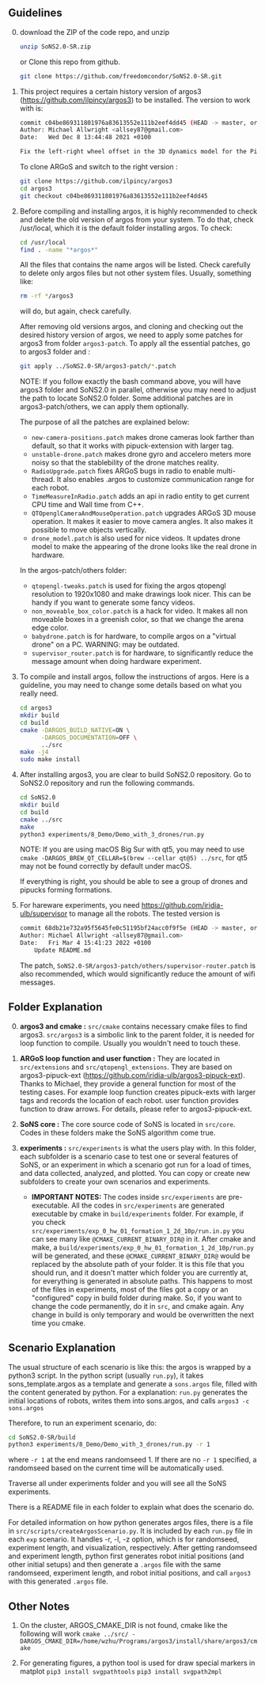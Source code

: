 ## Guidelines
0. download the ZIP of the code repo, and unzip
	```bash
	unzip SoNS2.0-SR.zip
	```
	or Clone this repo from github.
	```bash
	git clone https://github.com/freedomcondor/SoNS2.0-SR.git
	```
1. This project requires a certain history version of argos3 (https://github.com/ilpincy/argos3) to be installed.
	The version to work with is:
	```bash
	commit c04be869311801976a83613552e111b2eef4dd45 (HEAD -> master, origin/master, origin/HEAD)
	Author: Michael Allwright <allsey87@gmail.com>
	Date:   Wed Dec 8 13:44:48 2021 +0100

	Fix the left-right wheel offset in the 3D dynamics model for the Pi-Puck (#196)
	```
	To clone ARGoS and switch to the right version :
	```bash
	git clone https://github.com/ilpincy/argos3
	cd argos3
	git checkout c04be869311801976a83613552e111b2eef4dd45
	```

2. Before compiling and installing argos, it is highly recommended to check and delete the old version of argos from your system. To do that, check /usr/local, which it is the default folder installing argos. To check:
	```bash
	cd /usr/local
	find . -name "*argos*"
	```

	All the files that contains the name argos will be listed. Check carefully to delete only argos files but not other system files. Usually, something like:
	```bash
	rm -rf */argos3
	```
	will do, but again, check carefully.

	After removing old versions argos, and cloning and checking out the desired history version of argos, we need to apply some patches for argos3 from folder `argos3-patch`. To apply all the essential patches, go to argos3 folder and :
	```bash
	git apply ../SoNS2.0-SR/argos3-patch/*.patch
	```
	NOTE: If you follow exactly the bash command above, you will have argos3 folder and SoNS2.0 in parallel, otherwise you may need to adjust the path to locate SoNS2.0 folder.
	Some additional patches are in argos3-patch/others, we can apply them optionally.

	The purpose of all the patches are explained below:


	* `new-camera-positions.patch` makes drone cameras look farther than default, so that it works with pipuck-extension with larger tag.
	* `unstable-drone.patch` makes drone gyro and accelero meters more noisy so that the stablebility of the drone matches reality. 
	* `RadioUpgrade.patch` fixes ARGoS bugs in radio to enable multi-thread. It also enables .argos to customize communication range for each robot.
	* `TimeMeasureInRadio.patch` adds an api in radio entity to get current CPU time and Wall time from C++.
	* `QTOpenglCameraAndMouseOperation.patch` upgrades ARGoS 3D mouse operation. It makes it easier to move camera angles. It also makes it possible to move objects vertically.
	* `drone_model.patch` is also used for nice videos. It updates drone model to make the appearing of the drone looks like the real drone in hardware.

	In the argos-patch/others folder:
	* `qtopengl-tweaks.patch` is used for fixing the argos qtopengl resolution to 1920x1080 and make drawings look nicer. This can be handy if you want to generate some fancy videos.
	* `non_moveable_box_color.patch` is a hack for video. It makes all non moveable boxes in a greenish color, so that we change the arena edge color.
	* `babydrone.patch` is for hardware, to compile argos on a "virtual drone" on a PC. WARNING: may be outdated.
	* `supervisor_router.patch` is for hardware, to significantly reduce the message amount when doing hardware experiment.

3. To compile and install argos, follow the instructions of argos. Here is a guideline, you may need to change some details based on what you really need.
	```bash
	cd argos3
	mkdir build
	cd build
	cmake -DARGOS_BUILD_NATIVE=ON \
	      -DARGOS_DOCUMENTATION=OFF \
	      ../src
	make -j4
	sudo make install
	```

4. After installing argos3, you are clear to build SoNS2.0 repository. Go to SoNS2.0 repository and run the following commands.
	```bash
	cd SoNS2.0
	mkdir build
	cd build
	cmake ../src 
	make
	python3 experiments/8_Demo/Demo_with_3_drones/run.py
	```
	NOTE: If you are using macOS Big Sur with qt5, you may need to use `cmake -DARGOS_BREW_QT_CELLAR=$(brew --cellar qt@5) ../src`, for qt5 may not be found correctly by default under macOS.

	If everything is right, you should be able to see a group of drones and pipucks forming formations.

5. For hareware experiments, you need https://github.com/iridia-ulb/supervisor to manage all the robots. The tested version is
	```bash
	commit 68db21e732a95f5645fe0c51195bf24acc0f9f5e (HEAD -> master, origin/master, origin/HEAD)
	Author: Michael Allwright <allsey87@gmail.com>
	Date:   Fri Mar 4 15:41:23 2022 +0100
	    Update README.md
	```
	The patch, `SoNS2.0-SR/argos3-patch/others/supervisor-router.patch` is also recommended, which would significantly reduce the amount of wifi messages.

## Folder Explanation
0. **argos3 and cmake :** `src/cmake` contains necessary cmake files to find argos3. `src/argos3` is a simbolic link to the parent folder, it is needed for loop function to compile. Usually you wouldn't need to touch these.

1. **ARGoS loop function and user function :** They are located in `src/extensions` and `src/qtopengl_extensions`. They are based on argos3-pipuck-ext (https://github.com/iridia-ulb/argos3-pipuck-ext). Thanks to Michael, they provide a general function for most of the testing cases. For example loop function creates pipuck-exts with larger tags and records the location of each robot. user function provides function to draw arrows. For details, please refer to argos3-pipuck-ext.

2. **SoNS core :**  The core source code of SoNS is located in `src/core`. Codes in these folders make the SoNS algorithm come true.

3. **experiments :** `src/experiments` is what the users play with. In this folder, each subfolder is a scenario case to test one or several features of SoNS, or an experiment in which a scenario got run for a load of times, and data collected, analyzed, and plotted. You can copy or create new subfolders to create your own scenarios and experiments.

	* **IMPORTANT NOTES:** The codes inside `src/experiments` are pre-executable. All the codes in `src/experiments` are generated executable by cmake in `build/experiments` folder.
	For example, if you check `src/experiments/exp_0_hw_01_formation_1_2d_10p/run.in.py` 
	you can see many like `@CMAKE_CURRENT_BINARY_DIR@` in it. After cmake and make, a `build/experiments/exp_0_hw_01_formation_1_2d_10p/run.py` will be generated, and these `@CMAKE_CURRENT_BINARY_DIR@` would be replaced by the absolute path of your folder. It is this file that you should run, and it doesn't matter which folder you are currently at, for everything is generated in absolute paths.
	This happens to most of the files in experiments, most of the files got a copy or an "configured" copy in build folder during make. So, if you want to change the code permanently, do it in `src`, and cmake again. Any change in build is only temporary and would be overwritten the next time you cmake.
	
## Scenario Explanation

The usual structure of each scenario is like this: the argos is wrapped by a python3 script. In the python script (usually `run.py`), it takes sons_template.argos as a template and generate a `sons.argos` file, filled with the content generated by python. For a explanation: `run.py` generates the initial locations of robots, writes them into sons.argos, and calls `argos3 -c sons.argos`

Therefore, to run an experiment scenario, do:

```bash
cd SoNS2.0-SR/build
python3 experiments/8_Demo/Demo_with_3_drones/run.py -r 1
```
where `-r 1` at the end means randomseed 1. If there are no `-r 1` specified, a randomseed based on the current time will be automatically used.

Traverse all under experiments folder and you will see all the SoNS experiments. 

There is a README file in each folder to explain what does the scenario do.

For detailed information on how python generates argos files, there is a file in `src/scripts/createArgosScenario.py`. It is included by each `run.py` file in each `exp` scenario. It handles -r, -l, -z option, which is for randomseed, experiment length, and visualization, respectively. After getting randomseed and experiment length, python first generates robot initial positions (and other initial setups) and then generate a `.argos` file with the same randomseed, experiment length, and robot initial positions, and call `argos3` with this generated `.argos` file. 

## Other Notes

1. On the cluster, ARGOS_CMAKE_DIR is not found, cmake like the following will work
`cmake ../src/ -DARGOS_CMAKE_DIR=/home/wzhu/Programs/argos3/install/share/argos3/cmake`

2. For generating figures, a python tool is used for draw special markers in matplot
`pip3 install svgpathtools`
`pip3 install svgpath2mpl`
